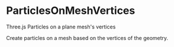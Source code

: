 # ParticlesOnMeshVertices
Three.js Particles on a plane mesh's vertices

Create particles on a mesh based on the vertices of the geometry. 
